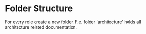 # Folder Structure

For every role create a new folder. F.e. folder 'architecture' holds all architecture related documentation.
